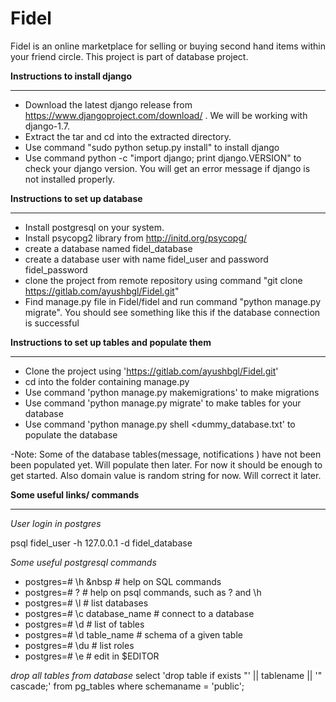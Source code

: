 Fidel
====================================================
Fidel is an online marketplace for selling or buying second hand items within your friend circle. This project is part of database project.

**Instructions to install django**
_____________________________________________________

- Download the latest django release from https://www.djangoproject.com/download/ . We will be working with django-1.7.
- Extract the tar and cd into the extracted directory.
- Use command "sudo python setup.py install" to install django
- Use command  python -c "import django; print django.VERSION" to check your django version. You will get an error message if django is not installed properly.

**Instructions to set up database**
_______________________________________________________
- Install postgresql on your system.
- Install psycopg2 library from http://initd.org/psycopg/
- create a database named fidel_database
- create a database user with name fidel_user and password fidel_password
- clone the project from remote repository using command "git clone https://gitlab.com/ayushbgl/Fidel.git"
- Find manage.py file in Fidel/fidel and run command "python manage.py migrate". You should see something like this if the database connection is successful


**Instructions to set up tables and populate them**
_______________________________________________________________
- Clone the project using 'https://gitlab.com/ayushbgl/Fidel.git'
- cd into the folder containing manage.py
- Use command 'python manage.py makemigrations' to make migrations
- Use command 'python manage.py migrate' to make tables for your database
- Use command 'python manage.py shell &lt;dummy_database.txt' to populate the database
 
-Note: Some of the database tables(message, notifications ) have not been been populated yet. Will populate then later. For now it should be enough to get started. Also domain value is random string for now. Will correct it later.


**Some useful links/ commands**
__________________________________________________________
*User login in postgres*

psql fidel_user  -h 127.0.0.1 -d fidel_database

*Some useful postgresql commands*

- postgres=# \h                 &nbsp # help on SQL commands
- postgres=# \?                 # help on psql commands, such as \? and \h
- postgres=# \l                 # list databases
- postgres=# \c database_name   # connect to a database
- postgres=# \d                 # list of tables
- postgres=# \d table_name      # schema of a given table
- postgres=# \du                # list roles
- postgres=# \e                 # edit in $EDITOR

*drop all tables from database*
select 'drop table if exists "' || tablename || '" cascade;' 
  from pg_tables
 where schemaname = 'public';